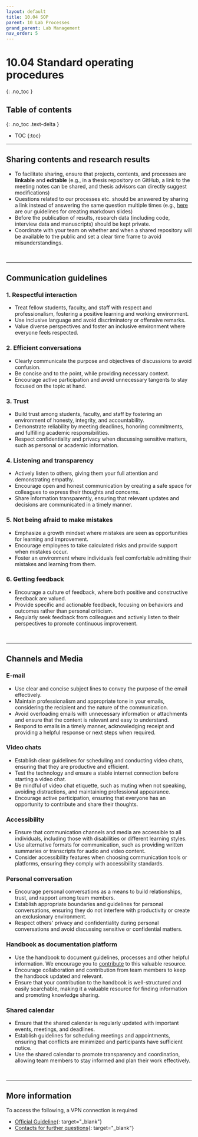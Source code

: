 ```yaml
---
layout: default
title: 10.04 SOP
parent: 10 Lab Processes
grand_parent: Lab Management
nav_order: 5
---
```


# 10.04 Standard operating procedures
{: .no_toc }

## Table of contents
{: .no_toc .text-delta }

- TOC
{:toc}

--- 

## Sharing contents and research results

- To facilitate sharing, ensure that projects, contents, and processes are **linkable** and **editable** (e.g., in a thesis repository on GitHub, a link to the meeting notes can be shared, and thesis advisors can directly suggest modifications)
- Questions related to our processes etc. should be answered by sharing a link instead of answering the same question multiple times (e.g., [here](https://digital-work-lab.github.io/handbook/docs/10-lab/10_processes/10.07.markdown.html#slides) are our guidelines for creating markdown slides) 
- Before the publication of results, research data (including code, interview data and manuscripts) should be kept private.
- Coordinate with your team on whether and when a shared repository will be available to the public and set a clear time frame to avoid misunderstandings.

<br>

---

## Communication guidelines

### 1. Respectful interaction
- Treat fellow students, faculty, and staff with respect and professionalism, fostering a positive learning and working environment.
- Use inclusive language and avoid discriminatory or offensive remarks.
- Value diverse perspectives and foster an inclusive environment where everyone feels respected.

### 2. Efficient conversations
- Clearly communicate the purpose and objectives of discussions to avoid confusion.
- Be concise and to the point, while providing necessary context.
- Encourage active participation and avoid unnecessary tangents to stay focused on the topic at hand.

### 3. Trust
- Build trust among students, faculty, and staff by fostering an environment of honesty, integrity, and accountability.
- Demonstrate reliability by meeting deadlines, honoring commitments, and fulfilling academic responsibilities.
- Respect confidentiality and privacy when discussing sensitive matters, such as personal or academic information.

### 4. Listening and transparency
- Actively listen to others, giving them your full attention and demonstrating empathy.
- Encourage open and honest communication by creating a safe space for colleagues to express their thoughts and concerns.
- Share information transparently, ensuring that relevant updates and decisions are communicated in a timely manner.

### 5. Not being afraid to make mistakes
- Emphasize a growth mindset where mistakes are seen as opportunities for learning and improvement.
- Encourage employees to take calculated risks and provide support when mistakes occur.
- Foster an environment where individuals feel comfortable admitting their mistakes and learning from them.

### 6. Getting feedback
- Encourage a culture of feedback, where both positive and constructive feedback are valued.
- Provide specific and actionable feedback, focusing on behaviors and outcomes rather than personal criticism.
- Regularly seek feedback from colleagues and actively listen to their perspectives to promote continuous improvement.

<br>

---

## Channels and Media

### E-mail

- Use clear and concise subject lines to convey the purpose of the email effectively.
- Maintain professionalism and appropriate tone in your emails, considering the recipient and the nature of the communication.
- Avoid overloading emails with unnecessary information or attachments and ensure that the content is relevant and easy to understand.
- Respond to emails in a timely manner, acknowledging receipt and providing a helpful response or next steps when required.

### Video chats

- Establish clear guidelines for scheduling and conducting video chats, ensuring that they are productive and efficient.
- Test the technology and ensure a stable internet connection before starting a video chat.
- Be mindful of video chat etiquette, such as muting when not speaking, avoiding distractions, and maintaining professional appearance.
- Encourage active participation, ensuring that everyone has an opportunity to contribute and share their thoughts.

### Accessibility

- Ensure that communication channels and media are accessible to all individuals, including those with disabilities or different learning styles.
- Use alternative formats for communication, such as providing written summaries or transcripts for audio and video content.
- Consider accessibility features when choosing communication tools or platforms, ensuring they comply with accessibility standards.

### Personal conversation

- Encourage personal conversations as a means to build relationships, trust, and rapport among team members.
- Establish appropriate boundaries and guidelines for personal conversations, ensuring they do not interfere with productivity or create an exclusionary environment.
- Respect others' privacy and confidentiality during personal conversations and avoid discussing sensitive or confidential matters.

### Handbook as documentation platform

- Use the handbook to document guidelines, processes and other helpful information. We encourage you to [contribute](10.10.handbook.html) to this valuable resource. 
- Encourage collaboration and contribution from team members to keep the handbook updated and relevant.
- Ensure that your contribution to the handbook is well-structured and easily searchable, making it a valuable resource for finding information and promoting knowledge sharing.

### Shared calendar

- Ensure that the shared calendar is regularly updated with important events, meetings, and deadlines.
- Establish guidelines for scheduling meetings and appointments, ensuring that conflicts are minimized and participants have sufficient notice.
- Use the shared calendar to promote transparency and coordination, allowing team members to stay informed and plan their work effectively.

<br>

---

## More information

To access the following, a VPN connection is required

- [Official Guideline](https://www.uni-bamberg.de/fileadmin/uni/verwaltung/presse/Dateien/2016/2016-08-29_Netiquette_WEB.pdf){: target="_blank"}
- [Contacts for further questions](https://www.uni-bamberg.de/intranet/dienstleistungen-fuer-uniangehoerige/kommunikation/){: target="_blank"}


